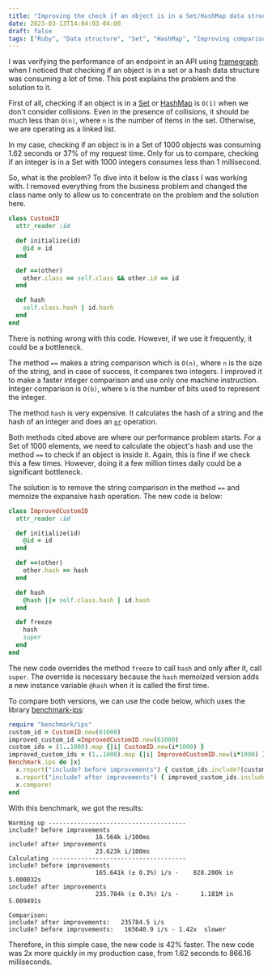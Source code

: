 ```yaml
---
title: "Improving the check if an object is in a Set/HashMap data structure in Ruby by using better comparisons, memoization, and object orientation practices"
date: 2023-03-13T14:04:03-04:00
draft: false
tags: ["Ruby", "Data structure", "Set", "HashMap", "Improving comparisons", "Improving performance", "FlameGraph"]
---
```


I was verifying the performance of an endpoint in an API using [framegraph](https://rbspy.github.io/profiling-guide/using-flamegraphs.html) when I noticed that checking if an object is in a set or a hash data structure was consuming a lot of time.
This post explains the problem and the solution to it.

First of all, checking if an object is in a [Set](https://en.wikipedia.org/wiki/Set_(abstract_data_type)) or [HashMap](https://en.wikipedia.org/wiki/Hash_table) is `O(1)` when we don't consider collisions. Even in the presence of collisions, it should be much less than `O(n)`, where `n` is the number of items in the set. Otherwise, we are operating as a linked list.

In my case, checking if an object is in a Set of 1000 objects was consuming 1.62 seconds or 37% of my request time. Only for us to compare, checking if an integer is in a Set with 1000 integers consumes less than 1 millisecond.

So, what is the problem? To dive into it below is the class I was working with. I removed everything from the business problem and changed the class name only to allow us to concentrate on the problem and the solution here.

```ruby
class CustomID
  attr_reader :id

  def initialize(id)
    @id = id
  end

  def ==(other)
    other.class == self.class && other.id == id
  end

  def hash
    self.class.hash | id.hash
  end
end
```

There is nothing wrong with this code. However, if we use it frequently, it could be a bottleneck.

The method `==` makes a string comparison which is `O(n)`, where `n` is the size of the string, and in case of success, it compares two integers. I improved it to make a faster integer comparison and use only one machine instruction. Integer comparison is `O(b)`, where `b` is the number of bits used to represent the integer.

The method `hash` is very expensive. It calculates the hash of a string and the hash of an integer and does an [`or`](https://en.wikipedia.org/wiki/Logical_disjunction) operation.

Both methods cited above are where our performance problem starts. For a Set of 1000 elements, we need to calculate the object's hash and use the method `==` to check if an object is inside it. Again, this is fine if we check this a few times. However, doing it a few million times daily could be a significant bottleneck.

The solution is to remove the string comparison in the method `==` and memoize the expansive hash operation. The new code is below:

```ruby
class ImprovedCustomID
  attr_reader :id

  def initialize(id)
    @id = id
  end

  def ==(other)
    other.hash == hash
  end

  def hash
    @hash ||= self.class.hash | id.hash
  end

  def freeze
    hash
    super
  end
end
```

The new code overrides the method `freeze` to call `hash` and only after it, call `super`. The override is necessary because the `hash` memoized version adds a new instance variable `@hash` when it is called the first time.

To compare both versions, we can use the code below, which uses the library [benchmark-ips](https://github.com/evanphx/benchmark-ips):

```ruby
require "benchmark/ips"
custom_id = CustomID.new(61000)
improved_custom_id =ImprovedCustomID.new(61000)
custom_ids = (1..1000).map {|i| CustomID.new(i*1000) }
improved_custom_ids = (1..1000).map {|i| ImprovedCustomID.new(i*1000) }
Benchmark.ips do |x|
  x.report("include? before improvements") { custom_ids.include?(custom_id) }
  x.report("include? after improvements") { improved_custom_ids.include?(improved_custom_id) }
  x.compare!
end
```

With this benchmark, we got the results:
```
Warming up --------------------------------------
include? before improvements
                        16.564k i/100ms
include? after improvements
                        23.623k i/100ms
Calculating -------------------------------------
include? before improvements
                        165.641k (± 0.3%) i/s -    828.200k in   5.000032s
include? after improvements
                        235.784k (± 0.3%) i/s -      1.181M in   5.009491s

Comparison:
include? after improvements:   235784.5 i/s
include? before improvements:   165640.9 i/s - 1.42x  slower
```

Therefore, in this simple case, the new code is 42% faster. The new code was 2x more quickly in my production case, from 1.62 seconds to 866.16 milliseconds.
